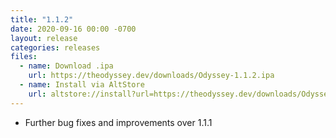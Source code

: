 ```yaml
---
title: "1.1.2"
date: 2020-09-16 00:00 -0700
layout: release
categories: releases
files:
  - name: Download .ipa
    url: https://theodyssey.dev/downloads/Odyssey-1.1.2.ipa
  - name: Install via AltStore
    url: altstore://install?url=https://theodyssey.dev/downloads/Odyssey-1.1.2.ipa
---
```


* Further bug fixes and improvements over 1.1.1